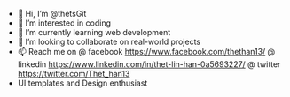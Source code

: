 - 👋 Hi, I’m @thetsGit
- 👀 I’m interested in coding
- 🌱 I’m currently learning web development
- 💞️ I’m looking to collaborate on real-world projects
- 📫 Reach me on 
      @ facebook https://www.facebook.com/thethan13/
      @ linkedin https://www.linkedin.com/in/thet-lin-han-0a5693227/
      @ twitter https://twitter.com/Thet_han13
- <Interest>UI templates and Design enthusiast</Interest>

<!---
thetsGit/thetsGit is a ✨ special ✨ repository because its `README.md` (this file) appears on your GitHub profile.
You can click the Preview link to take a look at your changes.
--->
